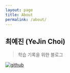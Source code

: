```yaml
---
layout: page
title: About
permalink: /about/
---
```

## 최예진 (YeJin Choi)
> 학습 기록을 위한 블로그

<!-- * [github](https://github.com/dPwls03) -->
<a href="https://github.com/dPwls03"> <img src="/dPwls03.github.io/_posts/img/github.png" title="github" alt="github" ></a>